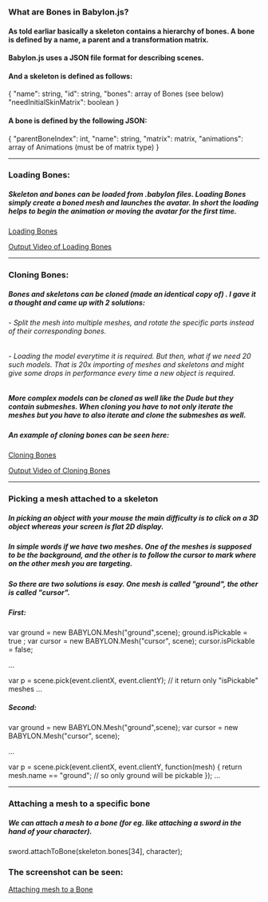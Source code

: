### What are Bones in Babylon.js?
#### As told earliar basically a skeleton contains a hierarchy of bones. A bone is defined by a name, a parent and a transformation matrix.

#### Babylon.js uses a JSON file format for describing scenes.

#### And a skeleton is defined as follows:
{
    "name": string,
    "id": string,
    "bones": array of Bones (see below)
    "needInitialSkinMatrix": boolean
}

#### A bone is defined by the following JSON:
{
    "parentBoneIndex": int,
    "name": string,
    "matrix": matrix,
    "animations": array of Animations (must be of matrix type)
}

--------

### Loading Bones:
##### Skeleton and bones can be loaded from .babylon files. Loading Bones simply create a boned mesh and launches the avatar. In short the loading helps to begin the animation or moving the avatar for the first time.

[Loading Bones](bones.html) 

[Output Video of Loading Bones](loading_bones.mkv)

----------

### Cloning Bones:
##### Bones and skeletons can be cloned (made an identical copy of) . I gave it a thought and came up with 2 solutions:
###### - Split the mesh into multiple meshes, and rotate the specific parts instead of their corresponding bones.
###### - Loading the model everytime it is required. But then, what if we need 20 such models. That is 20x importing of meshes and skeletons and might give some drops in performance every time a new object is required. 
##### More complex models can be cloned as well like the Dude but they contain submeshes. When cloning you have to not only iterate the meshes but you have to also iterate and clone the submeshes as well. 

##### An example of cloning bones can be seen here:

[Cloning Bones](cloning_bones.html) 

[Output Video of Cloning Bones](cloning_bones.mkv)

------------

### Picking a mesh attached to a skeleton
##### In picking an object with your mouse the main difficulty is to click on a 3D object whereas your screen is flat 2D display.
##### In simple words if we have two meshes. One of the meshes is supposed to be the background, and the other is to follow the cursor to mark where on the other mesh you are targeting. 
##### So there are two solutions is esay. One mesh is called "ground", the other is called "cursor". 
##### First:
var ground = new BABYLON.Mesh("ground",scene);
ground.isPickable = true ; 
var cursor = new BABYLON.Mesh("cursor", scene);
cursor.isPickable = false;  

...

var p = scene.pick(event.clientX, event.clientY); // it return only "isPickable" meshes
...

##### Second:
var ground = new BABYLON.Mesh("ground",scene);
var cursor = new BABYLON.Mesh("cursor", scene);

...

var p = scene.pick(event.clientX, event.clientY, function(mesh) {
    return mesh.name == "ground";  // so only ground will be pickable
}); 
...

--------

### Attaching a mesh to a specific bone
##### We can attach a mesh to a bone (for eg. like attaching a sword in the hand of your character).

sword.attachToBone(skeleton.bones[34], character);

### The screenshot can be seen:
[Attaching mesh to a Bone](bm.png) 





